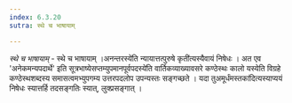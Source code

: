 ```yaml
---
index: 6.3.20
sutra: स्थे च भाषायाम्

---
```

_स्थे च भाषायाम्_ - स्थे च भाषायाम् ।अनन्तरस्ये॑ति न्यायात्तत्पुरुषे कृती॑त्यस्यैवायं निषेधः । अत एव 'अनेकमन्यपदार्थे' इति सूत्रभाष्येसप्तम्युपमानपूर्वपदस्ये॑ति वार्तिकव्याख्यावसरे कण्ठेस्थः कालो यस्येति विग्रहे कण्ठेस्थशब्दस्य समासत्वमभ्युपगम्य उत्तरपदलोप उपन्यस्तः सङ्गच्छते । यदा तुअमूर्धंमस्तका॑दित्यस्याप्ययं निषेधः स्यात्तर्हि तदसङ्गतिः स्यात्, लुक्प्रसङ्गात् । 